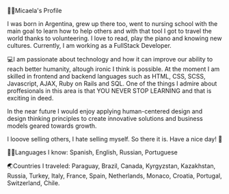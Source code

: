 👩🏼Micaela's Profile

I was born in Argentina, grew up there too, went to nursing school with the main goal to learn how to help others and with that tool I got to travel the world thanks to volunteering. I love to read, play the piano and knowing new cultures. Currently, I am working as a FullStack Developer.

💻I am passionate about technology and how it can improve our ability to reach better humanity, altough ironic I think is possible. At the moment I am skilled in frontend and backend languages such as HTML, CSS, SCSS, Javascript, AJAX, Ruby on Rails and SQL. One of the things I admire about proffesionals in this area is that YOU NEVER STOP LEARNING and that is exciting in deed.

In the near future I would enjoy applying human-centered design and design thinking principles to create innovative solutions and business models geared towards growth.

I looove selling others, I hate selling myself. So there it is. Have a nice day! 🎈

🤙🏼Languages I know: Spanish, English, Russian, Portuguese

🌏Countries I traveled: Paraguay, Brazil, Canada, Kyrgyzstan, Kazakhstan, Russia, Turkey, Italy, France, Spain, Netherlands, Monaco, Croatia, Portugal, Switzerland, Chile. 
